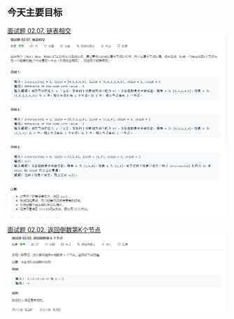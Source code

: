 ## 今天主要目标
[面试题 02.07. 链表相交](https://leetcode-cn.com/problems/intersection-of-two-linked-lists-lcci/)
![intersection-of-two-linked-lists-lcci](./images/intersection-of-two-linked-lists-lcci.png)

[面试题 02.02. 返回倒数第K个节点](https://leetcode-cn.com/problems/kth-node-from-end-of-list-lcci/)
![kth-node-from-end-of-list-lcci](./images/kth-node-from-end-of-list-lcci.png)